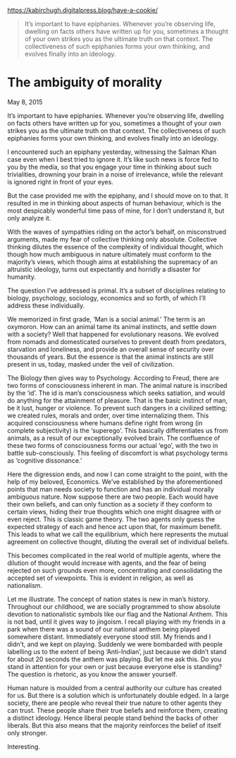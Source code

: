https://kabirchugh.digitalpress.blog/have-a-cookie/

> It’s important to have epiphanies. Whenever you’re observing life, dwelling on facts others have written up for you, sometimes a thought of your own strikes you as the ultimate truth on that context. The collectiveness of such epiphanies forms your own thinking, and evolves finally into an ideology.
>

# The ambiguity of morality
May 8, 2015

It’s important to have epiphanies. Whenever you’re observing life, dwelling on facts others have written up for you, sometimes a thought of your own strikes you as the ultimate truth on that context. The collectiveness of such epiphanies forms your own thinking, and evolves finally into an ideology.

I encountered such an epiphany yesterday, witnessing the Salman Khan case even when I best tried to ignore it. It’s like such news is force fed to you by the media, so that you engage your time in thinking about such trivialities, drowning your brain in a noise of irrelevance, while the relevant is ignored right in front of your eyes.

But the case provided me with the epiphany, and I should move on to that. It resulted in me in thinking about aspects of human behaviour, which is the most despicably wonderful time pass of mine, for I don’t understand it, but only analyze it.

With the waves of sympathies riding on the actor’s behalf, on misconstrued arguments, made my fear of collective thinking only absolute. Collective thinking dilutes the essence of the complexity of individual thought, which though how much ambiguous in nature ultimately must conform to the majority’s views, which though aims at establishing the supremacy of an altruistic ideology, turns out expectantly and horridly a disaster for humanity.

The question I’ve addressed is primal. It’s a subset of disciplines relating to biology, psychology, sociology, economics and so forth, of which I’ll address these individually.

We memorized in first grade, ‘Man is a social animal.’ The term is an oxymoron. How can an animal tame its animal instincts, and settle down with a society? Well that happened for evolutionary reasons. We evolved from nomads and domesticated ourselves to prevent death from predators, starvation and loneliness, and provide an overall sense of security over thousands of years. But the essence is that the animal instincts are still present in us, today, masked under the veil of civilization.

The Biology then gives way to Psychology. According to Freud, there are two forms of consciousness inherent in man. The animal nature is inscribed by the ‘id’. The id is man’s consciousness which seeks satiation, and would do anything for the attainment of pleasure. That is the basic instinct of man, be it lust, hunger or violence. To prevent such dangers in a civilized setting; we created rules, morals and order, over time internalizing them. This acquired consciousness where humans define right from wrong (in complete subjectivity) is the ‘superego’. This basically differentiates us from animals, as a result of our exceptionally evolved brain. The confluence of these two forms of consciousness forms our actual ‘ego’, with the two in battle sub-consciously. This feeling of discomfort is what psychology terms as ‘cognitive dissonance.’

Here the digression ends, and now I can come straight to the point, with the help of my beloved, Economics. We’ve established by the aforementioned points that man needs society to function and has an individual morally ambiguous nature. Now suppose there are two people. Each would have their own beliefs, and can only function as a society if they conform to certain views, hiding their true thoughts which one might disagree with or even reject. This is classic game theory. The two agents only guess the expected strategy of each and hence act upon that, for maximum benefit. This leads to what we call the equilibrium, which here represents the mutual agreement on collective thought, diluting the overall set of individual beliefs.

This becomes complicated in the real world of multiple agents, where the dilution of thought would increase with agents, and the fear of being rejected on such grounds even more, concentrating and consolidating the accepted set of viewpoints. This is evident in religion, as well as nationalism.

Let me illustrate. The concept of nation states is new in man’s history. Throughout our childhood, we are socially programmed to show absolute devotion to nationalistic symbols like our flag and the National Anthem. This is not bad, until it gives way to jingoism. I recall playing with my friends in a park when there was a sound of our national anthem being played somewhere distant. Immediately everyone stood still. My friends and I didn’t, and we kept on playing. Suddenly we were bombarded with people labelling us to the extent of being ‘Anti-Indian’, just because we didn’t stand for about 20 seconds the anthem was playing. But let me ask this. Do you stand in attention for your own or just because everyone else is standing? The question is rhetoric, as you know the answer yourself.

Human nature is moulded from a central authority our culture has created for us. But there is a solution which is unfortunately double edged. In a large society, there are people who reveal their true nature to other agents they can trust. These people share their true beliefs and reinforce them, creating a distinct ideology. Hence liberal people stand behind the backs of other liberals. But this also means that the majority reinforces the belief of itself only stronger.

Interesting.
